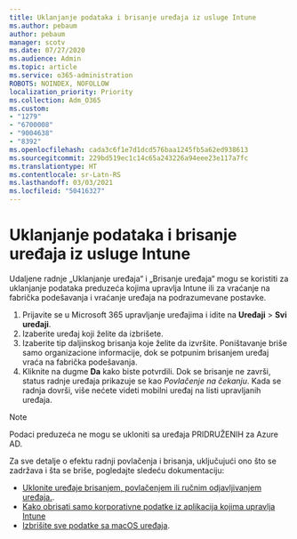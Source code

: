 ```yaml
---
title: Uklanjanje podataka i brisanje uređaja iz usluge Intune
ms.author: pebaum
author: pebaum
manager: scotv
ms.date: 07/27/2020
ms.audience: Admin
ms.topic: article
ms.service: o365-administration
ROBOTS: NOINDEX, NOFOLLOW
localization_priority: Priority
ms.collection: Adm_O365
ms.custom:
- "1279"
- "6700008"
- "9004638"
- "8392"
ms.openlocfilehash: cada3c6f1e7d1dcd576baa1245fb5a62ed938613
ms.sourcegitcommit: 229bd519ec1c14c65a243226a94eee23e117a7fc
ms.translationtype: HT
ms.contentlocale: sr-Latn-RS
ms.lasthandoff: 03/03/2021
ms.locfileid: "50416327"
---
```

# <a name="removing-data-and-wiping-devices-from-intune"></a>Uklanjanje podataka i brisanje uređaja iz usluge Intune

Udaljene radnje „Uklanjanje uređaja“ i „Brisanje uređaja“ mogu se koristiti za uklanjanje podataka preduzeća kojima upravlja Intune ili za vraćanje na fabrička podešavanja i vraćanje uređaja na podrazumevane postavke.

1. Prijavite se u Microsoft 365 upravljanje uređajima i idite na **Uređaji** > **Svi uređaji**.
2. Izaberite uređaj koji želite da izbrišete.
3. Izaberite tip daljinskog brisanja koje želite da izvršite. Poništavanje briše samo organizacione informacije, dok se potpunim brisanjem uređaj vraća na fabrička podešavanja.
4. Kliknite na dugme **Da** kako biste potvrdili. Dok se brisanje ne završi, status radnje uređaja prikazuje se kao *Povlačenje na čekanju*.
    Kada se radnja dovrši, više nećete videti mobilni uređaj na listi upravljanih uređaja.

> [!NOTE]
> Podaci preduzeća ne mogu se ukloniti sa uređaja PRIDRUŽENIH za Azure AD. 

Za sve detalje o efektu radnji povlačenja i brisanja, uključujući ono što se zadržava i šta se briše, pogledajte sledeću dokumentaciju:

- [Uklonite uređaje brisanjem, povlačenjem ili ručnim odjavljivanjem uređaja.](https://docs.microsoft.com/mem/intune/remote-actions/devices-wipe).
- [Kako obrisati samo korporativne podatke iz aplikacija kojima upravlja Intune](https://docs.microsoft.com/mem/intune/apps/apps-selective-wipe)
- [Izbrišite sve podatke sa macOS uređaja](https://docs.microsoft.com/mem/intune/remote-actions/device-erase).